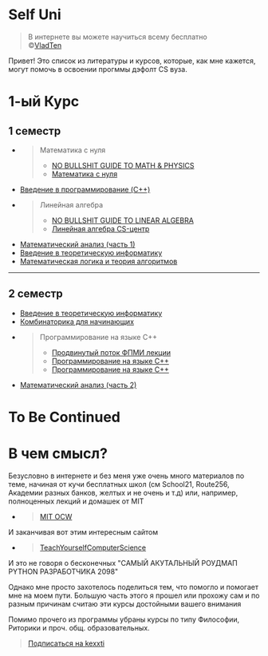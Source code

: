 # Self Uni

> В интернете вы можете научиться всему бесплатно <br>
©[VladTen](https://t.me/tenfoundation)

Привет! Это список из литературы и курсов, которые, как мне кажется, могут помочь в освоении прогммы дэфолт CS вуза. 

# 1-ый Курс
 
## 1 семестр
- > Математика с нуля
  > - [NO BULLSHIT GUIDE TO MATH & PHYSICS](https://minireference.com/)
  > - [Математика с нуля](https://stepik.org/course/227868/promo)
- [Введение в программирование (C++)](https://stepik.org/course/363/syllabus)
- > Линейная алгебра
  > - [NO BULLSHIT GUIDE TO LINEAR ALGEBRA](https://minireference.com/)
  > - [Линейная алгебра CS-центр](https://stepik.org/course/2461/syllabus)
- [Математический анализ (часть 1)](https://stepik.org/course/716/promo?search=7292896844)
- [Введение в теоретическую информатику](https://stepik.org/course/104)
- [Математическая логика и теория алгоритмов](https://stepik.org/course/48679/syllabus)
________________

## 2 семестр


- [Введение в теоретическую информатику ](https://stepik.org/course/104)
- [Комбинаторика для начинающих](https://stepik.org/course/212641/syllabus) 
- > Программирование на языке C++
  >  - [Продвинутый поток ФПМИ лекции](https://www.youtube.com/playlist?list=PLmSYEYYGhnBviRYhIDty-CSTDS16a3whl) 
  > - [Программирование на языке C++](https://stepik.org/course/7/syllabus)
  > - [Программирование на языке C++](https://stepik.org/course/3206/syllabus)
- [Математический анализ (часть 2)](https://stepik.org/course/711/promo?search=7292896845)



# To Be Continued

# В чем смысл?

Безусловно в интернете и без меня уже очень много материалов по теме, начиная от кучи бесплатных школ (см School21, Route256, Академии разных банков, желтых и не очень и т.д) или, например, полноценных лекций и домашек от MIT 
 - > [MIT OCW](https://ocw.mit.edu/) <br>
 
И заканчивая вот этим интересным сайтом

 - > [TeachYourselfComputerScience](https://teachyourselfcs.com/)

 И это не говоря о бесконечных "САМЫЙ АКУТАЛЬНЫЙ РОУДМАП PYTHON РАЗРАБОТЧИКА 2098"

 Однако мне просто захотелось поделиться тем, что помогло и помогает мне на моем пути. Большую часть этого я прошел или прохожу сам и по разным причинам считаю эти курсы достойными вашего внимания

 Помимо прочего из программы убраны курсы по типу Философии, Риторики и проч. общ. образовательных. 

 > [Подписаться на kexxti](https://t.me/kexxtich)
 
